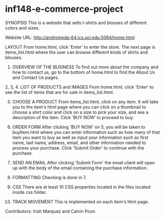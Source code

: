 # inf148-e-commerce-project

SYNOPSIS
This is a website that sells t-shirts and blouses of different colors and sizes.

Website URL: http://andromeda-64.ics.uci.edu:5064/home.html

LAYOUT
From home.html, click 'Enter' to enter the store. The next page is items_list.html
where the user can browse different kinds of shirts and blouses.

1. OVERVIEW OF THE BUSINESS
To find out more about the company and how to contact us, go to the bottom of
home.html to find the About Us and Contact Us pages.

2, 3, 4. LIST OF PRODUCTS and IMAGES
From home.html, click 'Enter' to see the list of items that are for sale in items_list.html.

5. CHOOSE A PRODUCT
From items_list.html, click on any item. It will take you to the item's html page where you can
click on a thumbnail to choose a shirt color and click on a size to pick your size, and see a
description of the item. Click 'BUY NOW' to proceed to buy.

6. ORDER FORM
After clicking 'BUY NOW' on 5, you will be taken to buyItem.html where you can enter information
such as how many of that item you want to buy as well as input your information such as first name,
last name, address, email, and other information needed to process your purchase. Click 'Submit Order'
to continue with the purchase.

7. SEND AN EMAIL
After clicking 'Submit Form' the email client will open up with the body of the email containing the
purchase information.

8. FORMATTING
Checking is done in 7.

9. CSS
There are at least 10 CSS properties located in the files located inside css folder.

10. TRACK MOVEMENT
This is implemented on each item's html page.


Contributors: Irish Marquez and Calvin Poon


